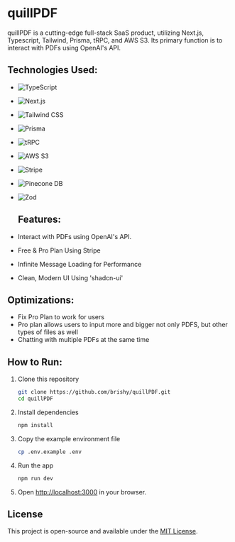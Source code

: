 # quillPDF

quillPDF is a cutting-edge full-stack SaaS product, utilizing Next.js, Typescript, Tailwind, Prisma, tRPC, and AWS S3. Its primary function is to interact with PDFs using OpenAI's API.

## Technologies Used:
- ![TypeScript](https://img.shields.io/badge/TypeScript-3178C6?style=for-the-badge&logo=typescript&logoColor=white)
- ![Next.js](https://img.shields.io/badge/Next.js-000000?style=for-the-badge&logo=next.js&logoColor=white)
- ![Tailwind CSS](https://img.shields.io/badge/Tailwind_CSS-38B2AC?style=for-the-badge&logo=tailwind-css&logoColor=white)
- ![Prisma](https://img.shields.io/badge/Prisma-2D3748?style=for-the-badge&logo=prisma&logoColor=white)
- ![tRPC](https://img.shields.io/badge/tRPC-6C63FF?style=for-the-badge&logoColor=white)
- ![AWS S3](https://img.shields.io/badge/AWS_S3-569A31?style=for-the-badge&logo=amazon-aws&logoColor=white)
- ![Stripe](https://img.shields.io/badge/Stripe-008CDD?style=for-the-badge&logo=stripe&logoColor=white)
- ![Pinecone DB](https://img.shields.io/badge/Pinecone_DB-4F0599?style=for-the-badge&logoColor=white)
- ![Zod](https://img.shields.io/badge/Zod-FF6600?style=for-the-badge&logoColor=white)


  ## Features:
- Interact with PDFs using OpenAI's API.
- Free & Pro Plan Using Stripe
- Infinite Message Loading for Performance
- Clean, Modern UI Using 'shadcn-ui'

## Optimizations:
- Fix Pro Plan to work for users
- Pro plan allows users to input more and bigger not only PDFS, but other types of files as well
- Chatting with multiple PDFs at the same time


## How to Run:
1. Clone this repository
    ```bash
    git clone https://github.com/brishy/quillPDF.git
    cd quillPDF
    ```

2. Install dependencies
    ```bash
    npm install
    ```

3. Copy the example environment file
    ```bash
    cp .env.example .env
    ```

4. Run the app
    ```bash
    npm run dev
    ```

5. Open [http://localhost:3000](http://localhost:3000) in your browser.

## License

This project is open-source and available under the [MIT License](LICENSE).
